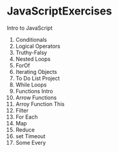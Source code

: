 # JavaScriptExercises
Intro to JavaScript
1. Conditionals
2. Logical Operators
3. Truthy-Falsy
4. Nested Loops
5. ForOf
6. Iterating Objects
7. To Do List Project
8. While Loops
9. Functions Intro
10. Arrow Functions
11. Arroy Function This
12. Filter
13. For Each
14. Map
15. Reduce
16. set Timeout
17. Some Every
